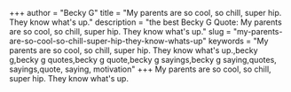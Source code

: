 +++
author = "Becky G"
title = "My parents are so cool, so chill, super hip. They know what's up."
description = "the best Becky G Quote: My parents are so cool, so chill, super hip. They know what's up."
slug = "my-parents-are-so-cool-so-chill-super-hip-they-know-whats-up"
keywords = "My parents are so cool, so chill, super hip. They know what's up.,becky g,becky g quotes,becky g quote,becky g sayings,becky g saying,quotes, sayings,quote, saying, motivation"
+++
My parents are so cool, so chill, super hip. They know what's up.
